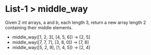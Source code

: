 # List-1 > middle_way

Given 2 int arrays, a and b, each length 3, return a new array length 2 containing their middle elements.

- middle_way([1, 2, 3], [4, 5, 6]) → [2, 5]
- middle_way([7, 7, 7], [3, 8, 0]) → [7, 8]
- middle_way([5, 2, 9], [1, 4, 5]) → [2, 4]